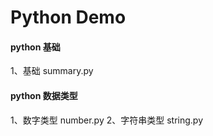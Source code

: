 ﻿# Python Demo


#### python 基础
1、基础 summary.py

#### python 数据类型
1、数字类型 number.py
2、字符串类型 string.py   
